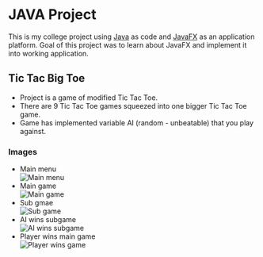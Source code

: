 # JAVA Project
This is my college project using [Java](https://www.java.com) as code and [JavaFX](https://openjfx.io) as an application platform. Goal of this project was to learn about JavaFX and implement it into working application.
## Tic Tac Big Toe
- Project is a game of modified Tic Tac Toe.
- There are 9 Tic Tac Toe games squeezed into one bigger Tic Tac Toe game.
- Game has implemented variable AI (random - unbeatable) that you play against.

### Images
- Main menu <br />
![Main menu](https://i.imgur.com/fk8LyNX.png)
- Main game <br />
![Main game](https://i.imgur.com/QIem2NM.png)
- Sub gmae <br />
![Sub game](https://i.imgur.com/8IT9LHu.png)
- AI wins subgame <br />
![AI wins subgame](https://i.imgur.com/T6Z5pNF.png)
- Player wins main game <br />
![Player wins game](https://i.imgur.com/FUoxATY.png)
